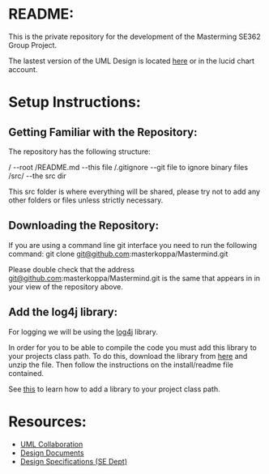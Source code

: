 README:
=======
This is the private repository for the development of the Masterming 
SE362 Group Project. 

The lastest version of the UML Design is located [here](http://www.lucidchart.com/publicSegments/view/4f6e3b96-4860-4556-af9e-7c9b0a7c4e63/image.pdf) or in the lucid chart account.

Setup Instructions:
==================

Getting Familiar with the Repository:
------------------------------------

The repository has the following structure:

/           --root
/README.md  --this file
/.gitignore --git file to ignore binary files
/src/       --the src dir

This src folder is where everything will be shared, please try not to add any other
folders or files unless strictly necessary. 

Downloading the Repository:
---------------------------

If you are using a command line git interface you need to run the following command:
    git clone git@github.com:masterkoppa/Mastermind.git

Please double check that the address git@github.com:masterkoppa/Mastermind.git is the 
same that appears in in your view of the repository above.



Add the log4j library:
----------------------

For logging we will be using the [log4j](http://logging.apache.org/log4j/1.2/) library.

In order for you to be able to compile the code you must add this library to 
your projects class path. To do this, download the library from [here](http://logging.apache.org/log4j/1.2/download.html)
and unzip the file. Then follow the instructions on the install/readme file contained.

See [this](http://wiki.eclipse.org/FAQ_How_do_I_add_an_extra_library_to_my_project%27s_classpath%3F) to learn how to add a library
to your project class path.


Resources:
=========


* [UML Collaboration](https://www.lucidchart.com)
* [Design Documents](https://docs.google.com/)
* [Design Specifications (SE Dept) ](http://www.se.rit.edu/~se362/UnitActivities/Unit2.htm)

